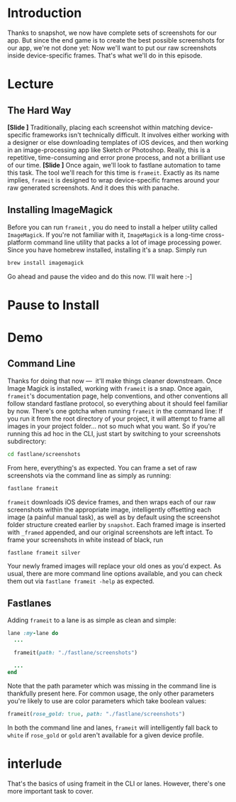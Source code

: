 # Introduction
Thanks to snapshot, we now have complete sets of screenshots for our app. But since the end game is to create the best possible screenshots for our app, we're not done yet: Now we'll want to put our raw screenshots inside device-specific frames. That's what we'll do in this episode.
# Lecture
## The Hard Way
**[Slide ]** 
Traditionally, placing each screenshot within matching device-specific frameworks isn't technically difficult. It involves either working with a designer or else downloading templates of iOS devices, and then working in an image-processing app like Sketch or Photoshop. Really, this is a repetitive, time-consuming and error prone process, and not a brilliant use of our time.
**[Slide ]** 
Once again, we'll look to fastlane automation to tame this task. The tool we'll reach for this time is `frameit`.  Exactly as its name implies, `frameit`    is designed to wrap device-specific frames around your raw generated screenshots. And it does this with panache.
## Installing ImageMagick
Before you can run `frameit` , you do need to install a helper utility called `ImageMagick`. If you're not familiar with it, `ImageMagick` is a long-time cross-platform command line utility that packs a lot of image processing power. Since you have homebrew installed, installing it's a snap. Simply run 
```bash
brew install imagemagick
```
Go ahead and pause the video and do this now.  I'll wait here :-]
# Pause to Install
# Demo
## Command Line
Thanks for doing that now —  it'll make things cleaner downstream. Once Image Magick is installed, working with `frameit` is a snap. Once again, `frameit`'s documentation page, help conventions, and other conventions all follow standard fastlane protocol, so everything about it should feel familiar by now.
There's one gotcha when running `frameit` in the command line: If you run it from the root directory of your project, it will attempt to frame all images in your project folder… not so much what you want. So if you're running this ad hoc in the CLI, just start by switching to your screenshots subdirectory:
```bash
cd fastlane/screenshots
```
From here, everything's as expected. You can frame a set of raw screenshots via the command line as simply as running:
```bash
fastlane frameit 
```
`frameit`  downloads iOS device frames, and then wraps each of our raw screenshots within the appropriate image, intelligently offsetting each image (a painful manual task), as well as by default using the screenshot folder structure created earlier by `snapshot`. Each framed image is inserted with `_framed` appended, and our original screenshots are left intact. 
To frame your screenshots in white instead of black, run
```
fastlane frameit silver
```
Your newly framed images will replace your old ones as you'd expect. As usual, there are more command line options available, and you can check them out via `fastlane frameit -help` as expected.
## Fastlanes
Adding `frameit` to a lane is as simple as clean and simple:
```ruby
lane :my-lane do
  ...

  frameit(path: "./fastlane/screenshots")

  ...
end
```
Note that the path parameter which was missing in the command line is thankfully present here.
For common usage, the only other parameters you're likely to use are color parameters which take boolean values:
```ruby
frameit(rose_gold: true, path: "./fastlane/screenshots")
```
In both the command line and lanes, `frameit` will intelligently fall back to `white` if `rose_gold` or `gold` aren't available for a given device profile.
# interlude
That's the basics of using frameit in the CLI or lanes. However, there's one more important task to cover.
<!-- Size compliance, backgrounds, and Framefile.json -->
